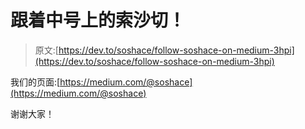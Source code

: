 # 跟着中号上的索沙切！

> 原文:[https://dev.to/soshace/follow-soshace-on-medium-3hpi](https://dev.to/soshace/follow-soshace-on-medium-3hpi)

我们的页面:[https://medium.com/@soshace](https://medium.com/@soshace)

谢谢大家！